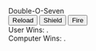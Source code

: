 <html>
  <head>
    <script src="seven.js"></script>
    Double-O-Seven
  </head>
  <br>
  <body>
    <button id="reload" onClick="doubleOS(0);">Reload</button>
    <button id="shield" onClick="doubleOS(1);">Shield</button>
    <button id="fire" onClick="doubleOS(2);">Fire</button>
  <br>
    User Wins: <output id="uCount" value="0">.</output>
  <br>
    Computer Wins: <output id="cCount" value="0">.</output>
  </body>
</html>
